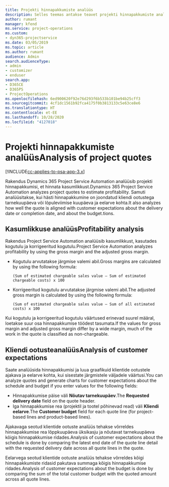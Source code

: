 ```yaml
---
title: Projekti hinnapakkumiste analüüs
description: Selles teemas antakse teavet projekti hinnapakkumiste analüüsi kohta.
author: rumant
manager: kfend
ms.service: project-operations
ms.custom:
- dyn365-projectservice
ms.date: 03/05/2019
ms.topic: article
ms.author: rumant
audience: Admin
search.audienceType:
- admin
- customizer
- enduser
search.app:
- D365CE
- D365PS
- ProjectOperations
ms.openlocfilehash: 6ed900620f92e76d293f6b533b101be94b25cff3
ms.sourcegitcommit: 4cf1dc1561b92fca4175f0b3813133c5e63ce8e6
ms.translationtype: HT
ms.contentlocale: et-EE
ms.lasthandoff: 10/28/2020
ms.locfileid: "4127018"
---
```

# <a name="analysis-of-project-quotes"></a><span data-ttu-id="ff768-103">Projekti hinnapakkumiste analüüs</span><span class="sxs-lookup"><span data-stu-id="ff768-103">Analysis of project quotes</span></span>

[!INCLUDE[cc-applies-to-psa-app-3.x](../includes/cc-applies-to-psa-app-3x.md)]

<span data-ttu-id="ff768-104">Rakendus Dynamics 365 Project Service Automation analüüsib projekti hinnapakkumisi, et hinnata kasumlikkust.</span><span class="sxs-lookup"><span data-stu-id="ff768-104">Dynamics 365 Project Service Automation analyzes project quotes to estimate profitability.</span></span> <span data-ttu-id="ff768-105">Samuti analüüsitakse, kui hästi hinnapakkumine on joondatud kliendi ootustega tarnekuupäeva või lõpuleviimise kuupäeva ja eelarve kohta.</span><span class="sxs-lookup"><span data-stu-id="ff768-105">It also analyzes how well the quote is aligned with customer expectations about the delivery date or completion date, and about the budget.tions.</span></span>

## <a name="profitability-analysis"></a><span data-ttu-id="ff768-106">Kasumlikkuse analüüs</span><span class="sxs-lookup"><span data-stu-id="ff768-106">Profitability analysis</span></span>

<span data-ttu-id="ff768-107">Rakendus Project Service Automation analüüsib kasumlikkust, kasutades kogutulu ja korrigeeritud kogutulu.</span><span class="sxs-lookup"><span data-stu-id="ff768-107">Project Service Automation analyzes profitability by using the gross margin and the adjusted gross margin.</span></span>

- <span data-ttu-id="ff768-108">Kogutulu arvutatakse järgmise valemi abil.</span><span class="sxs-lookup"><span data-stu-id="ff768-108">Gross margins are calculated by using the following formula:</span></span>

  `
    (Sum of estimated chargeable sales value – Sum of estimated chargeable costs) x 100
  `
- <span data-ttu-id="ff768-109">Korrigeeritud kogutulu arvutatakse järgmise valemi abil.</span><span class="sxs-lookup"><span data-stu-id="ff768-109">The adjusted gross margin is calculated by using the following formula:</span></span>

  `
    (Sum of estimated chargeable sales value – Sum of all estimated costs) x 100
  `

<span data-ttu-id="ff768-110">Kui kogutulu ja korrigeeritud kogutulu väärtused erinevad suurel määral, loetakse suur osa hinnapakkumise töödest tasumata.</span><span class="sxs-lookup"><span data-stu-id="ff768-110">If the values for gross margin and adjusted gross margin differ by a wide margin, much of the work in the quote is classified as non-chargeable.</span></span>

## <a name="analysis-of-customer-expectations"></a><span data-ttu-id="ff768-111">Kliendi ootusteanalüüs</span><span class="sxs-lookup"><span data-stu-id="ff768-111">Analysis of customer expectations</span></span>

<span data-ttu-id="ff768-112">Saate analüüsida hinnapakkumisi ja luua graafikuid klientide ootustele ajakava ja eelarve kohta, kui sisestate järgmistele väljadele väärtusi.</span><span class="sxs-lookup"><span data-stu-id="ff768-112">You can analyze quotes and generate charts for customer expectations about the schedule and budget if you enter values for the following fields:</span></span>

- <span data-ttu-id="ff768-113">Hinnapakkumise päise väli **Nõutav tarnekuupäev**.</span><span class="sxs-lookup"><span data-stu-id="ff768-113">The **Requested delivery date** field on the quote header.</span></span>
- <span data-ttu-id="ff768-114">Iga hinnapakkumise rea (projektil ja tootel põhinevad read) väli **Kliendi eelarve**.</span><span class="sxs-lookup"><span data-stu-id="ff768-114">The **Customer budget** field for each quote line (for project-based lines and product-based lines).</span></span>

<span data-ttu-id="ff768-115">Ajakavaga seotud klientide ootuste analüüs tehakse võrreldes hinnapakkumise rea lõppkuupäeva üksikasju ja nõutavat tarnekuupäeva kõigis hinnapakkumise ridades.</span><span class="sxs-lookup"><span data-stu-id="ff768-115">Analysis of customer expectations about the schedule is done by comparing the latest end date of the quote line detail with the requested delivery date across all quote lines in the quote.</span></span>

<span data-ttu-id="ff768-116">Eelarvega seotud klientide ootuste analüüs tehakse võrreldes kõigi hinnapakkumiste ridasid pakutava summaga kõigis hinnapakkumise ridades.</span><span class="sxs-lookup"><span data-stu-id="ff768-116">Analysis of customer expectations about the budget is done by comparing the sum of the total customer budget with the quoted amount across all quote lines.</span></span>
